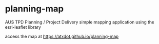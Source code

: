 # planning-map

AUS TPD Planning / Project Delivery simple mapping application using the esri-leaflet library

access the map at https://atxdot.github.io/planning-map
